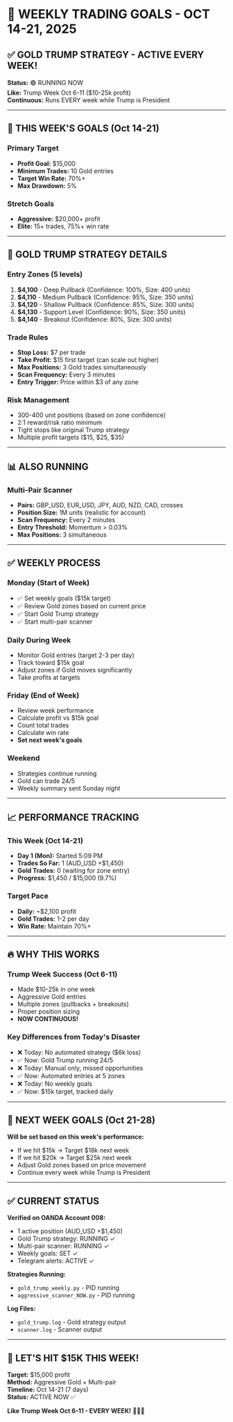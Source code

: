# 🎯 WEEKLY TRADING GOALS - OCT 14-21, 2025

## ✅ GOLD TRUMP STRATEGY - ACTIVE EVERY WEEK!

**Status:** 🟢 RUNNING NOW  
**Like:** Trump Week Oct 6-11 ($10-25k profit)  
**Continuous:** Runs EVERY week while Trump is President

---

## 🎯 THIS WEEK'S GOALS (Oct 14-21)

### Primary Target
- **Profit Goal:** $15,000
- **Minimum Trades:** 10 Gold entries
- **Target Win Rate:** 70%+
- **Max Drawdown:** 5%

### Stretch Goals
- **Aggressive:** $20,000+ profit
- **Elite:** 15+ trades, 75%+ win rate

---

## 💎 GOLD TRUMP STRATEGY DETAILS

### Entry Zones (5 levels)
1. **$4,100** - Deep Pullback (Confidence: 100%, Size: 400 units)
2. **$4,110** - Medium Pullback (Confidence: 95%, Size: 350 units)
3. **$4,120** - Shallow Pullback (Confidence: 85%, Size: 300 units)
4. **$4,130** - Support Level (Confidence: 90%, Size: 350 units)
5. **$4,140** - Breakout (Confidence: 80%, Size: 300 units)

### Trade Rules
- **Stop Loss:** $7 per trade
- **Take Profit:** $15 first target (can scale out higher)
- **Max Positions:** 3 Gold trades simultaneously
- **Scan Frequency:** Every 3 minutes
- **Entry Trigger:** Price within $3 of any zone

### Risk Management
- 300-400 unit positions (based on zone confidence)
- 2:1 reward/risk ratio minimum
- Tight stops like original Trump strategy
- Multiple profit targets ($15, $25, $35)

---

## 📊 ALSO RUNNING

### Multi-Pair Scanner
- **Pairs:** GBP_USD, EUR_USD, JPY, AUD, NZD, CAD, crosses
- **Position Size:** 1M units (realistic for account)
- **Scan Frequency:** Every 2 minutes
- **Entry Threshold:** Momentum > 0.03%
- **Max Positions:** 3 simultaneous

---

## ✅ WEEKLY PROCESS

### Monday (Start of Week)
- ✅ Set weekly goals ($15k target)
- ✅ Review Gold zones based on current price
- ✅ Start Gold Trump strategy
- ✅ Start multi-pair scanner

### Daily During Week
- Monitor Gold entries (target 2-3 per day)
- Track toward $15k goal
- Adjust zones if Gold moves significantly
- Take profits at targets

### Friday (End of Week)
- Review week performance
- Calculate profit vs $15k goal
- Count total trades
- Calculate win rate
- **Set next week's goals**

### Weekend
- Strategies continue running
- Gold can trade 24/5
- Weekly summary sent Sunday night

---

## 📈 PERFORMANCE TRACKING

### This Week (Oct 14-21)
- **Day 1 (Mon):** Started 5:09 PM
- **Trades So Far:** 1 (AUD_USD +$1,450)
- **Gold Trades:** 0 (waiting for zone entry)
- **Progress:** $1,450 / $15,000 (9.7%)

### Target Pace
- **Daily:** ~$2,100 profit
- **Gold Trades:** 1-2 per day
- **Win Rate:** Maintain 70%+

---

## 🔥 WHY THIS WORKS

### Trump Week Success (Oct 6-11)
- Made $10-25k in one week
- Aggressive Gold entries
- Multiple zones (pullbacks + breakouts)
- Proper position sizing
- **NOW CONTINUOUS!**

### Key Differences from Today's Disaster
- ❌ Today: No automated strategy ($6k loss)
- ✅ Now: Gold Trump running 24/5
- ❌ Today: Manual only, missed opportunities
- ✅ Now: Automated entries at 5 zones
- ❌ Today: No weekly goals
- ✅ Now: $15k target, tracked daily

---

## 🎯 NEXT WEEK GOALS (Oct 21-28)

**Will be set based on this week's performance:**
- If we hit $15k → Target $18k next week
- If we hit $20k → Target $25k next week
- Adjust Gold zones based on price movement
- Continue every week while Trump is President

---

## ✅ CURRENT STATUS

**Verified on OANDA Account 008:**
- 1 active position (AUD_USD +$1,450)
- Gold Trump strategy: RUNNING ✓
- Multi-pair scanner: RUNNING ✓
- Weekly goals: SET ✓
- Telegram alerts: ACTIVE ✓

**Strategies Running:**
- `gold_trump_weekly.py` - PID running
- `aggressive_scanner_NOW.py` - PID running

**Log Files:**
- `gold_trump.log` - Gold strategy output
- `scanner.log` - Scanner output

---

## 🚀 LET'S HIT $15K THIS WEEK!

**Target:** $15,000 profit  
**Method:** Aggressive Gold + Multi-pair  
**Timeline:** Oct 14-21 (7 days)  
**Status:** ACTIVE NOW ✅

**Like Trump Week Oct 6-11 - EVERY WEEK!** 💎🇺🇸


